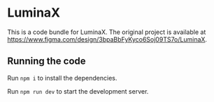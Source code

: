 
  # LuminaX

  This is a code bundle for LuminaX. The original project is available at https://www.figma.com/design/3bpaBbFyKyco6Soj09TS7o/LuminaX.

  ## Running the code

  Run `npm i` to install the dependencies.

  Run `npm run dev` to start the development server.
  